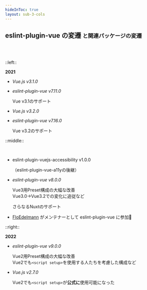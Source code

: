 ```yaml
---
hideInToc: true
layout: sub-3-cols
---
```


## eslint-plugin-vue の変遷 <small>と関連パッケージの変遷</small>

<br><br>

::left::

<div v-motion-x :initial="{ opacity: 0 }" :enter="{ opacity: 1 }" :visible="{ opacity: 1 }" >

**2021**

- _Vue.js v3.1.0_

- _eslint-plugin-vue v7.11.0_

  <div class="hist-detail">

  Vue v3.1のサポート

  </div>

- _Vue.js v3.2.0_ <!-- https://blog.vuejs.org/posts/vue-3-2 -->

- _eslint-plugin-vue v7.16.0_

  <div class="hist-detail">

  Vue v3.2のサポート

  </div>

</div>

::middle::

<div v-motion-x :initial="{ opacity: 0 }" :enter="{ opacity: 1, transition: { delay: 300 } }" :visible="{ opacity: 1, transition: { delay: 300 } }" >

<p><br></p>

- eslint-plugin-vuejs-accessibility v1.0.0

  <div class="hist-detail">

  （eslint-plugin-vue-a11yの後継）

  </div>

- _eslint-plugin-vue v8.0.0_

  <div class="hist-detail">

  Vue3用Preset構成の大幅な改善\
  Vue3.0->Vue3.2での変化に追従など

  さらなるNuxtのサポート

  </div>

- [FloEdelmann] がメンテナーとして eslint-plugin-vue に参加🎉

</div>

[FloEdelmann]: https://github.com/FloEdelmann

::right::

<div v-motion-x :initial="{ opacity: 0 }" :enter="{ opacity: 1, transition: { delay: 600 } }" :visible="{ opacity: 1, transition: { delay: 600 } }" >

**2022**

- _eslint-plugin-vue v9.0.0_

  <div class="hist-detail">

  Vue2用Preset構成の大幅な改善\
  Vue2でも`<script setup>`を使用する人たちを考慮した構成など

  </div>

- _Vue.js v2.7.0_ <!-- https://blog.vuejs.org/posts/vue-2-7-naruto -->

  <div class="hist-detail">

  Vue2でも`<script setup>`が**公式に**使用可能になった

  </div>

</div>
